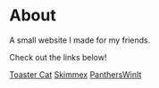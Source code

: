 # About

A small website I made for my friends.

Check out the links below!

[Toaster Cat](https://toaster-cat.tk)
[Skimmex](https://skimmex.ml)
[PanthersWinIt](https://vinez.cf)